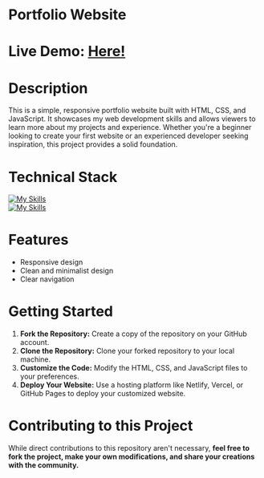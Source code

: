 # Portfolio Website

# Live Demo: [Here!](https://sohaibdevv.github.io/Portfolio/)

# Description
This is a simple, responsive portfolio website built with HTML, CSS, and JavaScript. It showcases my web development skills and allows viewers to learn more about my projects and experience. Whether you're a beginner looking to create your first website or an experienced developer seeking inspiration, this project provides a solid foundation. 

# Technical Stack
[![My Skills](https://skillicons.dev/icons?i=html,css,js)](https://skillicons.dev)
</br>
[![My Skills](https://skillicons.dev/icons?i=git)](https://skillicons.dev)

# Features
* Responsive design
* Clean and minimalist design
* Clear navigation

# Getting Started
1. **Fork the Repository:** Create a copy of the repository on your GitHub account.
2. **Clone the Repository:** Clone your forked repository to your local machine.
3. **Customize the Code:** Modify the HTML, CSS, and JavaScript files to your preferences.
4. **Deploy Your Website:** Use a hosting platform like Netlify, Vercel, or GitHub Pages to deploy your customized website.

# Contributing to this Project
While direct contributions to this repository aren't necessary, **feel free to fork the project, make your own modifications, and share your creations with the community.**

